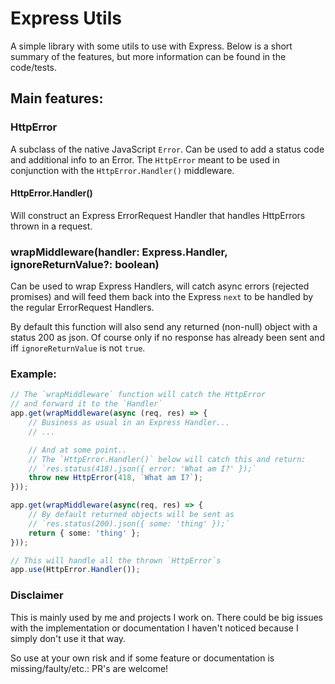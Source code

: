 # Express Utils

A simple library with some utils to use with Express. 
Below is a short summary of the features, but more information can be found in the code/tests.

## Main features:

### HttpError
A subclass of the native JavaScript `Error`. Can be used to add a status code and additional info to an Error. 
The `HttpError` meant to be used in conjunction with the `HttpError.Handler()` middleware.

#### HttpError.Handler()
Will construct an Express ErrorRequest Handler that handles HttpErrors thrown in a request.

### wrapMiddleware(handler: Express.Handler, ignoreReturnValue?: boolean)
Can be used to wrap Express Handlers, will catch async errors (rejected promises) and will feed them back into the Express `next` to be handled by the regular ErrorRequest Handlers.

By default this function will also send any returned (non-null) object with a status 200 as json. Of course only if no response has already been sent and iff `ignoreReturnValue` is not `true`.


### Example:
```typescript
// The `wrapMiddleware` function will catch the HttpError 
// and forward it to the `Handler`
app.get(wrapMiddleware(async (req, res) => {
    // Business as usual in an Express Handler...
    // ...

    // And at some point..
    // The `HttpError.Handler()` below will catch this and return:
    // `res.status(418).json({ error: 'What am I?' });`
    throw new HttpError(418, `What am I?`);
}));

app.get(wrapMiddleware(async(req, res) => {
    // By default returned objects will be sent as
    // `res.status(200).json({ some: 'thing' });`
    return { some: 'thing' };
}));

// This will handle all the thrown `HttpError`s
app.use(HttpError.Handler());
```

### Disclaimer
This is mainly used by me and projects I work on. There could be big issues with the implementation or documentation I haven't noticed because I simply don't use it that way.

So use at your own risk and if some feature or documentation is missing/faulty/etc.: PR's are welcome!
